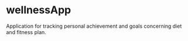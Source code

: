# wellnessApp
Application for tracking personal achievement and goals concerning diet and fitness plan.
